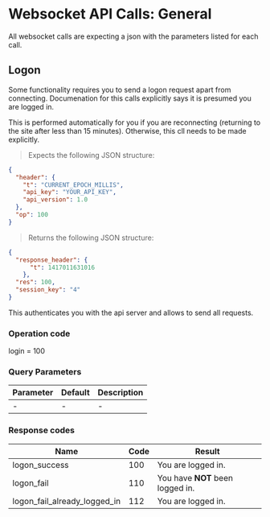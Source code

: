 # Websocket API Calls: General

<aside class="notice">
All websocket calls are expecting a json with the parameters listed for each call.
</aside>

## Logon

Some functionality requires you to send a logon request apart from connecting. Documenation for this calls explicitly says it is presumed you are logged in.

This is performed automatically for you if you are reconnecting (returning to the site after less than 15 minutes). Otherwise, this cll needs to be made explicitly.

<!-- ```python
```

```shell
``` -->

> Expects the following JSON structure:

```json
{
  "header": {
    "t": "CURRENT_EPOCH_MILLIS",
    "api_key": "YOUR_API_KEY",
    "api_version": 1.0
  },
  "op": 100
}
```


> Returns the following JSON structure:

```json
{
  "response_header": {
      "t": 1417011631016
    },
  "res": 100,
  "session_key": "4"
}
```

This authenticates you with the api server and allows to send all requests.

### Operation code

login = 100

### Query Parameters

Parameter | Default | Description
--------- | ------- | -----------
- | - | -

### Response codes

Name | Code | Result
--------- | ------- | -----------
logon_success | 100 | You are logged in.
logon_fail | 110 | You have **NOT** been logged in.
logon_fail_already_logged_in | 112 | You are logged in.